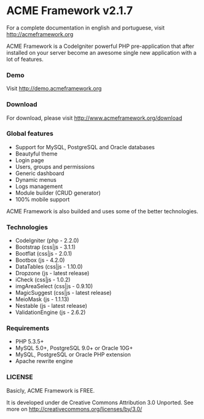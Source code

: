 # ACME Framework v2.1.7

For a complete documentation in english and portuguese, visit http://acmeframework.org

ACME Framework is a CodeIgniter powerful PHP pre-application that after installed on your server become an awesome single new application with a lot of features.

### Demo
Visit http://demo.acmeframework.org

### Download
For download, please visit http://www.acmeframework.org/download

### Global features
- Support for MySQL, PostgreSQL and Oracle databases
- Beautyful theme
- Login page
- Users, groups and permissions
- Generic dashboard
- Dynamic menus
- Logs management
- Module builder (CRUD generator)
- 100% mobile support


ACME Framework is also builded and uses some of the better technologies.

### Technologies
- CodeIgniter (php - 2.2.0)
- Bootstrap (css|js - 3.1.1)
- Bootflat (css|js - 2.0.1)
- Bootbox (js - 4.2.0)
- DataTables (css|js - 1.10.0)
- Dropzone (js - latest release)
- iCheck (css|js - 1.0.2)
- imgAreaSelect (css|js - 0.9.10)
- MagicSuggest (css|js - latest release)
- MeioMask (js - 1.1.13)
- Nestable (js - latest release)
- ValidationEngine (js - 2.6.2)


### Requirements
- PHP 5.3.5+
- MySQL 5.0+, PostgreSQL 9.0+ or Oracle 10G+
- MySQL, PostgreSQL or Oracle PHP extension
- Apache rewrite engine

### LICENSE

Basicly, ACME Framework is FREE. 

It is developed under de Creative Commons Attribution 3.0 Unported. See more on http://creativecommons.org/licenses/by/3.0/

